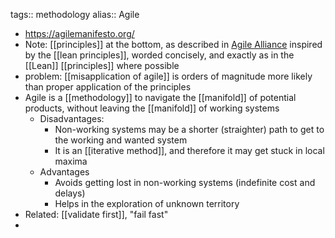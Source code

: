 tags:: methodology
alias:: Agile

- https://agilemanifesto.org/
- Note: [[principles]] at the bottom, as described in [Agile Alliance](https://www.agilealliance.org/agile101/12-principles-behind-the-agile-manifesto/) inspired by the [[lean principles]], worded concisely, and exactly as in the [[Lean]] [[principles]] where possible
- problem: [[misapplication of agile]] is orders of magnitude more likely than proper application of the principles
- Agile is a [[methodology]] to navigate the [[manifold]] of potential products, without leaving the [[manifold]] of working systems
	- Disadvantages:
	  * Non-working systems may be a shorter (straighter) path to get to the working and wanted system
	  * It is an [[iterative method]], and therefore it may get stuck in local maxima
	- Advantages
	  * Avoids getting lost in non-working systems (indefinite cost and delays)
	  * Helps in the exploration of unknown territory
- Related: [[validate first]], "fail fast"
-